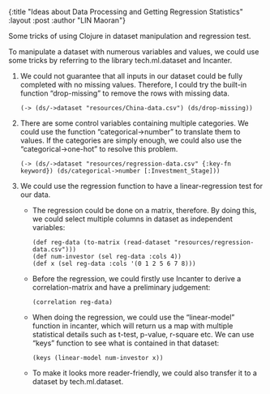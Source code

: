 {:title  "Ideas about Data Processing and Getting Regression Statistics"
 :layout :post
 :author "LIN Maoran"}

Some tricks of using Clojure in dataset manipulation and regression test.

To manipulate a dataset with numerous variables and values, we could use some tricks by referring to the library tech.ml.dataset and Incanter.

1. We could not guarantee that all inputs in our dataset could be fully completed with no missing values. Therefore, I could try the built-in function “drop-missing” to remove the rows with missing data.
    ```
    (-> (ds/->dataset "resources/China-data.csv") (ds/drop-missing))
    ```

2. There are some control variables containing multiple categories. We could use the function “categorical->number” to translate them to values. If the categories are simply enough, we could also use the “categorical->one-hot” to resolve this problem.
    ```
    (-> (ds/->dataset "resources/regression-data.csv" {:key-fn keyword}) (ds/categorical->number [:Investment_Stage]))
    ```

3. We could use the regression function to have a linear-regression test for our data.

    + The regression could be done on a matrix, therefore. By doing this, we could select multiple columns in dataset as independent variables:
        ```
        (def reg-data (to-matrix (read-dataset "resources/regression-data.csv")))
        (def num-investor (sel reg-data :cols 4))
        (def x (sel reg-data :cols '(0 1 2 5 6 7 8)))
        ```
    
    + Before the regression, we could firstly use Incanter to derive a correlation-matrix and have a preliminary judgement:
        ```
        (correlation reg-data)
        ```

    + When doing the regression, we could use the “linear-model” function in incanter, which will return us a map with multiple statistical details such as t-test, p-value, r-square etc. We can use “keys” function to see what is contained in that dataset:
        ```
        (keys (linear-model num-investor x))
        ```
    
    + To make it looks more reader-friendly, we could also transfer it to a dataset by tech.ml.dataset.
